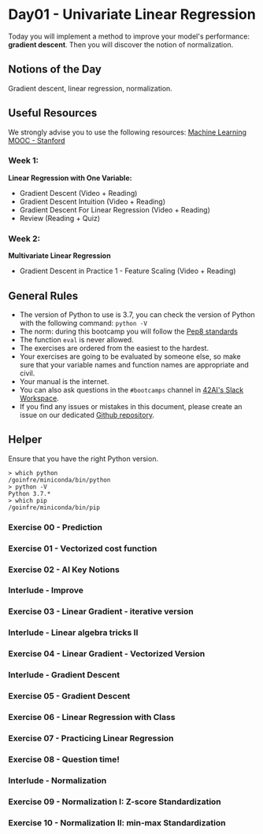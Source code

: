 # Day01 - Univariate Linear Regression

Today you will implement a method to improve your model's performance: **gradient descent**. Then you will discover the notion of normalization.

## Notions of the Day
Gradient descent, linear regression, normalization. 

## Useful Resources  
  
We strongly advise you to use the following resources:
[Machine Learning MOOC - Stanford](https://www.coursera.org/learn/machine-learning/home/week/1)  

### Week 1: 

**Linear Regression with One Variable:**  

* Gradient Descent (Video + Reading)
* Gradient Descent Intuition (Video + Reading)
* Gradient Descent For Linear Regression (Video + Reading)
* Review (Reading + Quiz)

### Week 2:
**Multivariate Linear Regression**
- Gradient Descent in Practice 1 - Feature Scaling (Video + Reading)  
  
## General Rules

* The version of Python to use is 3.7, you can check the version of Python with the following command: `python -V`
* The norm: during this bootcamp you will follow the [Pep8 standards](https://www.python.org/dev/peps/pep-0008/)
* The function `eval` is never allowed.
* The exercises are ordered from the easiest to the hardest.
* Your exercises are going to be evaluated by someone else, so make sure that your variable names and function names are appropriate and civil. 
* Your manual is the internet.
* You can also ask questions in the `#bootcamps` channel in [42AI's Slack Workspace](42-ai.slack.com).
* If you find any issues or mistakes in this document, please create an issue on our dedicated [Github repository](https://github.com/42-AI/bootcamp_machine-learning/issues).

## Helper

Ensure that you have the right Python version.

```
> which python
/goinfre/miniconda/bin/python
> python -V
Python 3.7.*
> which pip
/goinfre/miniconda/bin/pip
```

### Exercise 00 - Prediction

### Exercise 01 - Vectorized cost function

### Exercise 02 - AI Key Notions

### Interlude - Improve

### Exercise 03 - Linear Gradient - iterative version

### Interlude - Linear algebra tricks II

### Exercise 04 - Linear Gradient - Vectorized Version

### Interlude - Gradient Descent

### Exercise 05 - Gradient Descent

### Exercise 06 - Linear Regression with Class

### Exercise 07 - Practicing Linear Regression

### Exercise 08 - Question time!

### Interlude - Normalization

### Exercise 09 - Normalization I: Z-score Standardization

### Exercise 10 - Normalization II: min-max Standardization